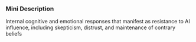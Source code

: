 ### Mini Description

Internal cognitive and emotional responses that manifest as resistance to AI influence, including skepticism, distrust, and maintenance of contrary beliefs
